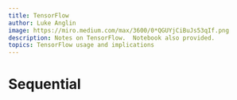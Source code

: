```yaml
---
title: TensorFlow
author: Luke Anglin
image: https://miro.medium.com/max/3600/0*QGUYjCiBuJs53qIf.png
description: Notes on TensorFlow.  Notebook also provided. 
topics: TensorFlow usage and implications
---
```


# Sequential 



